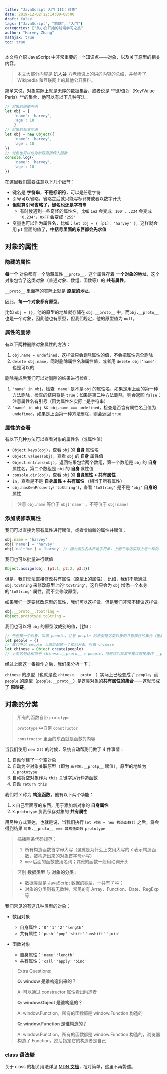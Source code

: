 ```yaml
---
title: "JavaScript 入门 III：对象"
date: 2019-12-02T12:14:00+08:00
draft: false
tags: ["JavaScript", "前端", "入门"]
categories: ["从小白开始的前端学习之旅"]
author: "Harvey Zhang"
mathjax: true
toc: true
---
```


本文将介绍 JavaScript 中非常重要的一个知识点——对象，以及关于原型的相关内容。

<!--more-->

> 本文大部分内容是 [饥人谷](http://jirengu.com) 方老师课上的讲的内容的总结，并参考了 Wikipedia 和互联网上的其他公开资料。

简单来说，对象实际上就是无序的数据集合，或者说是 **键/值对（Key/Value Paris）**的集合，他可以有以下几种写法：

```javascript
// 对象的简便声明
let obj = {
    'name': 'harvey',
    'age': 18
    }
// 对象的标准写法
let obj = new Object({
    'name': 'harvey',
    'age': 18
})
// 对象也可以作为参数直接传入函数
console.log({
    'name': 'harvey',
    'age': 18
})
```

在这里我们需要注意以下几个细节：

- 键名是 **字符串**，**不是标识符**，可以是任意字符
- 引号可以省略，省略之后就只能写标识符或者以数字开头
- **但就算引号省略了，键名也还是字符串**
  - 有时候遇到一些奇怪的属性名，比如 `1e2` 会变成 `'100'`，`.234` 会变成 `'0.234'`，`0xFF` 会变成 `'255'`
- 变量也可以作为属性名，比如：`let obj = { [p1]: 'harvey' }`，这样就会用 `p1` 里面的值了，**中括号里面的东西都会先求值**


## 对象的属性

### 隐藏的属性

**每一个** 对象都有一个隐藏属性 `__proto__`，这个属性存着 **一个对象的地址**，这个对象包含了这类对象（普通对象、数组、函数等）的 **共有属性**。

`__proto__` 里面存的实际上就是 **原型的地址**。

因此，**每一个对象都有原型**。

比如 `obj = {}`，他的原型的地址就存储在 `obj.__proto__` 中，而`obj.__proto__` 也是一个对象，因此他也有原型，但我们规定，他的原型值为 `null`。

### 属性的删除

有以下两种删除对象属性的方法：

1. `obj.name = undefined`，这样做只会删除属性的值，不会把属性完全删除
2. `delete obj.name`，同时删除属性名和属性值，或者用 `delete obj['name']` 也是可以的

删除完成后我们可以对删除的结果进行检查：

1. `'name' in obj`，检查 `'name'` 是不是 `obj` 的属性名，如果是用上面的第一种方法删除，检查的结果将是 `true`；如果是第二种方法删除，则会返回 `false`；注意属性名有引号（因为属性名实际上是字符串）
2. `'name' in obj && obj.name === undefined`，检查是否含有属性名且值为 `undefined`，如果是上面第一种方法删除，则会返回 `true`

### 属性的查看

有以下几种方法可以查看对象的属性名（或属性值）

- `Object.keys(obj)`，查看 `obj` 的 **自身** 属性名
- `Object.values(obj)`，查看 `obj` 的  **自身** 属性值
- `Object.entries(obj)`，返回结果包含两个数组，第一个数组是 `obj` 的 **自身** 属性名，第二个数组是 `obj` 的 **自身** 属性值
- `console.dir(obj)`，查看 `obj` 的 **自身属性 + 共有属性**
- `in`，查看是不是 **自身属性 + 共有属性** （相当于所有属性）
- `obj.hasOwnProperty('toString')`，查看 `'toString'` 是不是 `'obj'` **自身的** 属性

> 注意 `obj.name` 等价于 `obj['name']`，不等价于 `obj[name]`

### 添加或修改属性

我们可以直接为原有属性进行赋值，或者增加新的属性并赋值：

```javascript
obj.name = 'harvey'
obj['name'] = 'harvey'
obj['na'+'me'] = 'harvey' // 因为属性名本质是字符串，上面三句话实际上是一样的
```

我们也可以批量进行赋值

```javascript
Object.assign(obj, {p1:1, p2:2, p3:3})
```

但是，我们无法直接修改共有属性（原型上的属性），比如，我们不能通过 `obj.toString` 来修改原型上的`'toString'`，这样只会为 `obj` 增添一个本身的`'toString'` 属性，而不会修改原型。

如果我们一定要修改原型的属性，我们可以这样做，但是我们非常不建议这样做。

```javascript
obj.__proto__.toString = 
Object.prototype.toString = 
```

我们也可以将 `obj` 的原型改成别的值，比如：

```javascript
// 先创建一个对象，叫做 people，注意 people 的原型是这类对象的共有属性的集合（里面系统默认创建了一些属性）
let people = {}
// 我们再以 people 为原型创建一个新的对象，叫做 chinese
let chinese = Object.create(people)
// 上面这句话相当于 chinese.__proto__ = people，但是我们非常不建议直接操作 __proto__ 属性
```

经过上面这一番操作之后，我们来分析一下：

`chinese` 的原型（也就是说 `chinese.__proto__`）实际上已经变成了 `people`，而 `people` 的原型（`people.__proto__`）是这类对象的**共有属性的集合**——这就形成了 **原型链**。

## 对象的分类

> 所有的函数自带 `prototype`
> 
> `prototype` 中自带 `constructor`
> 
> `constructor` 里面的东西就是函数的内容

当我们使用 `new X()` 的时候，系统自动帮我们做了 4 件事情：

1. 自动创建了一个空对象
2. 自动为空对象关联原型（即为 `新对象.__protp__` 赋值），原型的地址为 `X.prototype`
3. 自动将空对象作为 `this` 关键字运行构造函数
4. 自动 `return this`

我们将 `X` 称为 **构造函数**，他有以下两个功能：

1. `X` 自己里面写的东西，用于添加新对象的 **自身属性**
2. `X.prototype` 负责保存对象的 **共有属性**

用另种方式表达，也就是说，当我们执行 `let 对象 = new 构造函数()` 之后，将会得到结果 `对象.__proto__ === 其构造函数.prototype`

> 插播两条代码规范：
> 
> 1. 所有构造函数首字母大写（这就是为什么上文用大写的 `X` 表示构造函数，被构造出来的对象首字母小写）
> 2. `new` 后面的函数使用名词；其他的函数一般用动词开头

> 区别 **数据类型** 与 **对象的分类**：
> 
> - 数据类型是 JavaScript 数据的类型，一共有 7 种；
> - 对象的分类则有无数种，常见的有 Array、Function、Date、RegExp 等

我们常见的有这几种类型的对象：

- 数组对象
  - 自身属性：`'0'` `'1'` `'2'` `'length'`
  - 共有属性：`'push'` `'pop'` `'shift'` `'unshift'` `'join'`

- 函数对象
  - 自身属性：`'name'` `'length'`
  - 共有属性：`'call'` `'apply'` `'bind'`

> Extra Questions:
> 
> **Q: window 是谁构造出来的？**
> 
> A: 可以通过 constructor 属性看出构造者
> 
> **Q: window.Object 是谁构造的？**
> 
> A: window.Function，所有的函数都是 window.Function 构造的
> 
> **Q: window.Function 是谁构造的？**
> 
> A: window.Function，所有的函数都是 window.Function 构造的，浏览器构造了 Function，然后指定它的构造者是自己

### class 语法糖

关于 class 的相关用法详见 [MDN 文档](https://developer.mozilla.org/zh-CN/docs/Web/JavaScript/Reference/Classes)，相对简单，这里不再赘述。